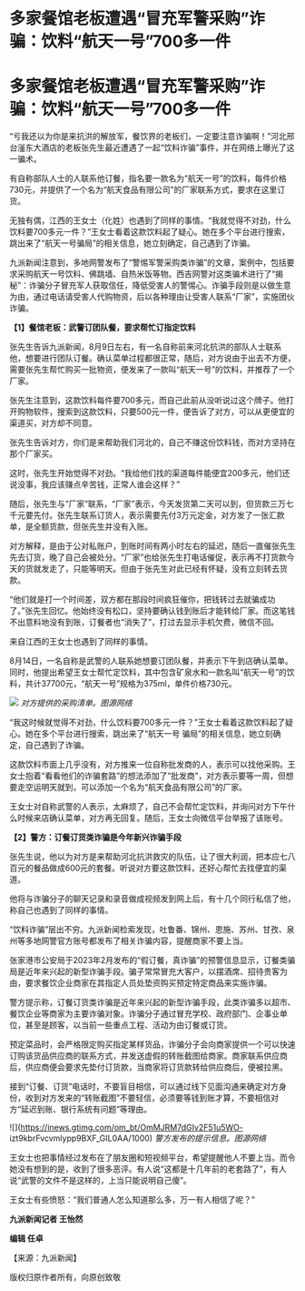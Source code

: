 # 多家餐馆老板遭遇“冒充军警采购”诈骗：饮料“航天一号”700多一件

# 多家餐馆老板遭遇“冒充军警采购”诈骗：饮料“航天一号”700多一件

“亏我还以为你是来抗洪的解放军，餐饮界的老板们，一定要注意诈骗啊！”河北邢台滏东大酒店的老板张先生最近遭遇了一起“饮料诈骗”事件，并在网络上曝光了这一骗术。

有自称部队人士的人联系他订餐，指名要一款名为“航天一号”的饮料，每件价格730元，并提供了一个名为“航天食品有限公司”的厂家联系方式，要求在这里订货。

无独有偶，江西的王女士（化姓）也遇到了同样的事情。“我就觉得不对劲，什么饮料要700多元一件？”王女士看着这款饮料起了疑心。她在多个平台进行搜索，跳出来了“航天一号骗局”的相关信息，她立刻确定，自己遇到了诈骗。

九派新闻注意到，多地网警发布了“警惕军警采购类诈骗”的文章，案例中，包括要求采购航天一号饮料、佛跳墙、自热米饭等物。西吉网警对这类骗术进行了“揭秘”：诈骗分子冒充军人获取信任，降低受害人的警惕心。诈骗手段则是以做生意为由，通过电话请受害人代购物资，后以各种理由让受害人联系“厂家”，实施团伙诈骗。

**【1】餐馆老板：武警订团队餐，要求帮忙订指定饮料**

张先生告诉九派新闻，8月9日左右，有一名自称前来河北抗洪的部队人士联系他，想要进行团队订餐。确认菜单过程都很正常，随后，对方说由于出去不方便，需要张先生帮忙购买一批物资，便发来了一款叫“航天一号”的饮料，并推荐了一个厂家。

张先生注意到，这款饮料每件要700多元，而自己此前从没听说过这个牌子。他打开购物软件，搜索到这款饮料，只要500元一件，便告诉了对方，可以从更便宜的渠道买，对方却不同意。

张先生告诉对方，你们是来帮助我们河北的，自己不赚这份饮料钱，而对方坚持在那个厂家买。

这时，张先生开始觉得不对劲。“我给他们找的渠道每件能便宜200多元，他们还说没事，我应该赚点辛苦钱，正常人谁会这样？”

随后，张先生与“厂家”联系，“厂家”表示，今天发货第二天可以到，但货款三万七千元要先付。张先生联系订货人，表示需要先付3万元定金，对方发了一张汇款单，是全额货款，但张先生并没有入账。

对方解释，是由于公对私账户，到账时间有两小时左右的延迟，随后一直催张先生先去订货，晚了自己会被处分。“厂家”也给张先生打电话催促，表示再不打货款今天的货就发走了，只能等明天。但由于张先生对此已经有怀疑，没有立刻转去货款。

“他们就是打一个时间差，双方都在那段时间疯狂催你，把钱转过去就骗成功了。”张先生回忆。他始终没有松口，坚持要确认钱到账后才能转给厂家。而这笔钱不出意料地没有到账，订餐者也“消失了”，打过去显示手机欠费，微信不回。

来自江西的王女士也遇到了同样的事情。

8月14日，一名自称是武警的人联系她想要订团队餐，并表示下午到店确认菜单。同时，他提出希望王女士帮忙定饮料，其中包含矿泉水和一款名叫“航天一号”的饮料，共计37700元，“航天一号”规格为375ml，单件价格730元。

![](https://inews.gtimg.com/om_bt/O-BdJKChOTxMi5S5zNBaSZQYN1nNcXlkHb5-lmuPafhRgAA/1000)
_对方提供的采购清单。图源网络_

“我这时候就觉得不对劲，什么饮料要700多元一件？”王女士看着这款饮料起了疑心。她在多个平台进行搜索，跳出来了“航天一号
骗局”的相关信息，她立刻确定，自己遇到了诈骗。

这款饮料市面上几乎没有，对方推来一位自称批发商的人，表示可以找他采购。王女士抱着“看看他们的诈骗套路”的想法添加了“批发商”，对方表示要等一周，但想要走空运明天就到，可以添加一个名为“航天食品有限公司”的厂家。

王女士对自称武警的人表示，太麻烦了，自己不会帮忙定饮料，并询问对方下午什么时候来店确认菜单，对方再无回复。随后，王女士向微信平台举报了该账号。

**【2】警方：订餐订货类诈骗是今年新兴诈骗手段**

张先生说，他以为对方是来帮助河北抗洪救灾的队伍，让了很大利润，把本应七八百元的餐品做成600元的套餐。听说对方要这款饮料，还好心帮忙去找便宜的渠道。

他将与诈骗分子的聊天记录和录音做成视频发到网上后，有十几个同行私信了他，称自己也遇到了同样的事情。

“饮料诈骗”层出不穷。九派新闻检索发现，吐鲁番、锦州、恩施、苏州、甘孜、泉州等多地网警官方账号都发布了相关诈骗内容，提醒商家不要上当。

张家港市公安局于2023年2月发布的“假订餐，真诈骗”的预警信息显示，订餐类骗局是近年来兴起的新型诈骗手段。骗子常常冒充大客户，以摆酒席、招待贵客为由，要求餐饮企业商家在其指定人员处垫资购买预定特定商品来实施诈骗。

警方提示称，订餐订货类诈骗是近年来兴起的新型诈骗手段，此类诈骗多以超市、餐饮企业等商家为主要诈骗对象。诈骗分子通过冒充学校、政府部门、企事业单位，甚至是顾客，以当前一些重点工程、活动为由订餐或订货。

预定菜品时，会严格限定购买指定某样货品，诈骗分子会向商家提供一个可以快速订购该货品供应商的联系方式，并发送虚假的转账截图给商家。商家联系供应商后，供应商便会要求先垫付订货款，当商家将订货款转给供应商后，便被拉黑。

接到“订餐、订货”电话时，不要盲目相信，可以通过线下见面沟通来确定对方身份，收到对方发来的“转账截图”不要轻信，必须要等钱到账才算，不要相信对方“延迟到账、银行系统有问题”等理由。

![](https://inews.gtimg.com/om_bt/OmMJRM7dGIv2F51u5WO-
izt9kbrFvcvmlypp9BXF_GIL0AA/1000) _警方发布的提示信息。图源网络_

王女士也把事情经过发布在了朋友圈和短视频平台，希望提醒他人不要上当。而令她没有想到的是，收到了很多恶评。有人说“这都是十几年前的老套路了”，有人说“武警的文件不是这样的，上当只能说明自己傻”。

王女士有些愤怒：“我们普通人怎么知道那么多，万一有人相信了呢？”

**九派新闻记者 王怡然**

**编辑 任卓**

【来源：九派新闻】

版权归原作者所有，向原创致敬

